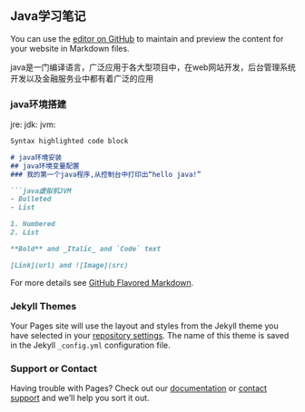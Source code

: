 ## Java学习笔记

You can use the [editor on GitHub](https://github.com/hutianhao/hutianhao.github.com/edit/master/index.md) to maintain and preview the content for your website in Markdown files.

java是一门编译语言，广泛应用于各大型项目中，在web网站开发，后台管理系统开发以及金融服务业中都有着广泛的应用

### java环境搭建

jre:
jdk:
jvm:

```markdown
Syntax highlighted code block

# java环境安装
## java环境变量配置
### 我的第一个java程序,从控制台中打印出“hello java!”

```java虚拟机JVM
- Bulleted
- List

1. Numbered
2. List

**Bold** and _Italic_ and `Code` text

[Link](url) and ![Image](src)
```

For more details see [GitHub Flavored Markdown](https://guides.github.com/features/mastering-markdown/).

### Jekyll Themes

Your Pages site will use the layout and styles from the Jekyll theme you have selected in your [repository settings](https://github.com/hutianhao/hutianhao.github.com/settings). The name of this theme is saved in the Jekyll `_config.yml` configuration file.

### Support or Contact

Having trouble with Pages? Check out our [documentation](https://help.github.com/categories/github-pages-basics/) or [contact support](https://github.com/contact) and we’ll help you sort it out.
